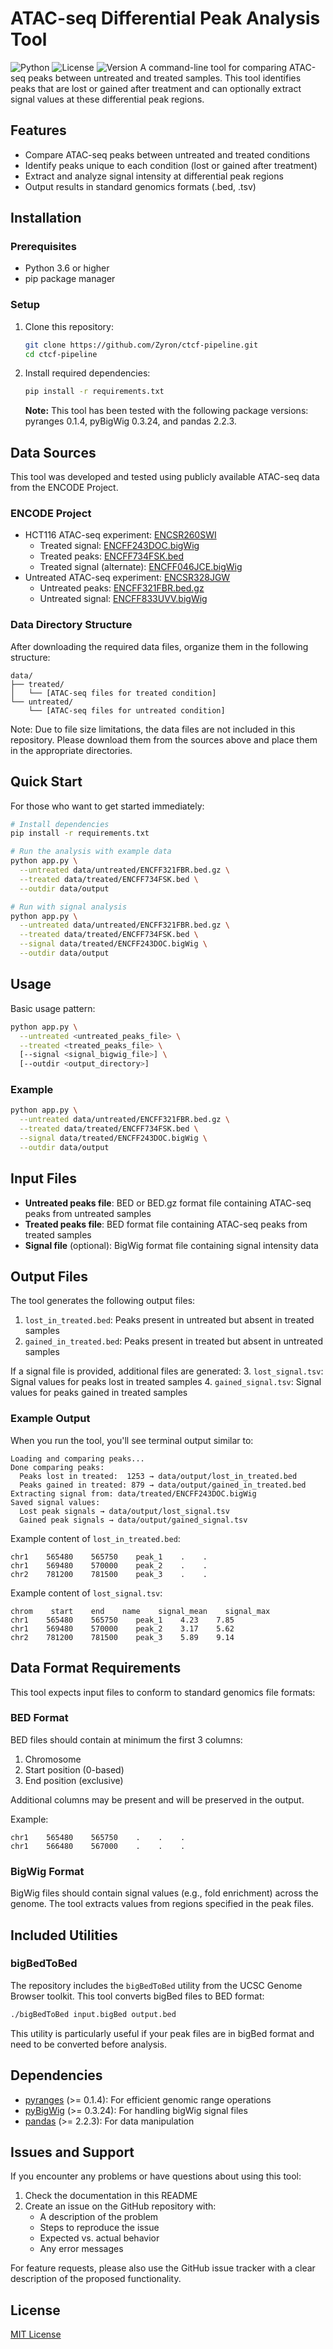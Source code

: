 # ATAC-seq Differential Peak Analysis Tool

![Python](https://img.shields.io/badge/python-≥3.6-blue.svg)
![License](https://img.shields.io/badge/license-MIT-green.svg)
![Version](https://img.shields.io/badge/version-0.1.0-orange.svg)
A command-line tool for comparing ATAC-seq peaks between untreated and treated samples. This tool identifies peaks that are lost or gained after treatment and can optionally extract signal values at these differential peak regions.

## Features

- Compare ATAC-seq peaks between untreated and treated conditions
- Identify peaks unique to each condition (lost or gained after treatment)
- Extract and analyze signal intensity at differential peak regions
- Output results in standard genomics formats (.bed, .tsv)

## Installation

### Prerequisites

- Python 3.6 or higher
- pip package manager

### Setup

1. Clone this repository:
   ```bash
   git clone https://github.com/Zyron/ctcf-pipeline.git
   cd ctcf-pipeline
   ```

2. Install required dependencies:
   ```bash
   pip install -r requirements.txt
   ```

   **Note:** This tool has been tested with the following package versions: pyranges 0.1.4, pyBigWig 0.3.24, and pandas 2.2.3.

## Data Sources

This tool was developed and tested using publicly available ATAC-seq data from the ENCODE Project.

### ENCODE Project
- HCT116 ATAC-seq experiment: [ENCSR260SWI](https://www.encodeproject.org/experiments/ENCSR260SWI/)
  - Treated signal: [ENCFF243DOC.bigWig](https://www.encodeproject.org/files/ENCFF243DOC/)
  - Treated peaks: [ENCFF734FSK.bed](https://www.encodeproject.org/files/ENCFF734FSK/)
  - Treated signal (alternate): [ENCFF046JCE.bigWig](https://www.encodeproject.org/files/ENCFF046JCE/)
- Untreated ATAC-seq experiment: [ENCSR328JGW](https://www.encodeproject.org/experiments/ENCSR328JGW/)
  - Untreated peaks: [ENCFF321FBR.bed.gz](https://www.encodeproject.org/files/ENCFF321FBR/)
  - Untreated signal: [ENCFF833UVV.bigWig](https://www.encodeproject.org/files/ENCFF833UVV/)

### Data Directory Structure
After downloading the required data files, organize them in the following structure:
```
data/
├── treated/
│   └── [ATAC-seq files for treated condition]
└── untreated/
    └── [ATAC-seq files for untreated condition]
```

Note: Due to file size limitations, the data files are not included in this repository. Please download them from the sources above and place them in the appropriate directories.

## Quick Start

For those who want to get started immediately:

```bash
# Install dependencies
pip install -r requirements.txt

# Run the analysis with example data
python app.py \
  --untreated data/untreated/ENCFF321FBR.bed.gz \
  --treated data/treated/ENCFF734FSK.bed \
  --outdir data/output

# Run with signal analysis
python app.py \
  --untreated data/untreated/ENCFF321FBR.bed.gz \
  --treated data/treated/ENCFF734FSK.bed \
  --signal data/treated/ENCFF243DOC.bigWig \
  --outdir data/output
```

## Usage

Basic usage pattern:

```bash
python app.py \
  --untreated <untreated_peaks_file> \
  --treated <treated_peaks_file> \
  [--signal <signal_bigwig_file>] \
  [--outdir <output_directory>]
```

### Example

```bash
python app.py \
  --untreated data/untreated/ENCFF321FBR.bed.gz \
  --treated data/treated/ENCFF734FSK.bed \
  --signal data/treated/ENCFF243DOC.bigWig \
  --outdir data/output
```

## Input Files

- **Untreated peaks file**: BED or BED.gz format file containing ATAC-seq peaks from untreated samples
- **Treated peaks file**: BED format file containing ATAC-seq peaks from treated samples
- **Signal file** (optional): BigWig format file containing signal intensity data

## Output Files

The tool generates the following output files:

1. `lost_in_treated.bed`: Peaks present in untreated but absent in treated samples
2. `gained_in_treated.bed`: Peaks present in treated but absent in untreated samples

If a signal file is provided, additional files are generated:
3. `lost_signal.tsv`: Signal values for peaks lost in treated samples
4. `gained_signal.tsv`: Signal values for peaks gained in treated samples

### Example Output

When you run the tool, you'll see terminal output similar to:

```
Loading and comparing peaks...
Done comparing peaks:
  Peaks lost in treated:  1253 → data/output/lost_in_treated.bed
  Peaks gained in treated: 879 → data/output/gained_in_treated.bed
Extracting signal from: data/treated/ENCFF243DOC.bigWig
Saved signal values:
  Lost peak signals → data/output/lost_signal.tsv
  Gained peak signals → data/output/gained_signal.tsv
```

Example content of `lost_in_treated.bed`:
```
chr1    565480    565750    peak_1    .    .
chr1    569480    570000    peak_2    .    .
chr2    781200    781500    peak_3    .    .
```

Example content of `lost_signal.tsv`:
```
chrom    start    end    name    signal_mean    signal_max
chr1    565480    565750    peak_1    4.23    7.85
chr1    569480    570000    peak_2    3.17    5.62
chr2    781200    781500    peak_3    5.89    9.14
```

## Data Format Requirements

This tool expects input files to conform to standard genomics file formats:

### BED Format

BED files should contain at minimum the first 3 columns:
1. Chromosome
2. Start position (0-based)
3. End position (exclusive)

Additional columns may be present and will be preserved in the output.

Example:
```
chr1    565480    565750    .    .    .
chr1    566480    567000    .    .    .
```

### BigWig Format

BigWig files should contain signal values (e.g., fold enrichment) across the genome. The tool extracts values from regions specified in the peak files.

## Included Utilities

### bigBedToBed

The repository includes the `bigBedToBed` utility from the UCSC Genome Browser toolkit. This tool converts bigBed files to BED format:

```bash
./bigBedToBed input.bigBed output.bed
```

This utility is particularly useful if your peak files are in bigBed format and need to be converted before analysis.

## Dependencies

- [pyranges](https://github.com/biocore-ntnu/pyranges) (>= 0.1.4): For efficient genomic range operations
- [pyBigWig](https://github.com/deeptools/pyBigWig) (>= 0.3.24): For handling bigWig signal files
- [pandas](https://pandas.pydata.org/) (>= 2.2.3): For data manipulation

## Issues and Support

If you encounter any problems or have questions about using this tool:

1. Check the documentation in this README
2. Create an issue on the GitHub repository with:
   - A description of the problem
   - Steps to reproduce the issue
   - Expected vs. actual behavior
   - Any error messages

For feature requests, please also use the GitHub issue tracker with a clear description of the proposed functionality.

## License

[MIT License](LICENSE)
